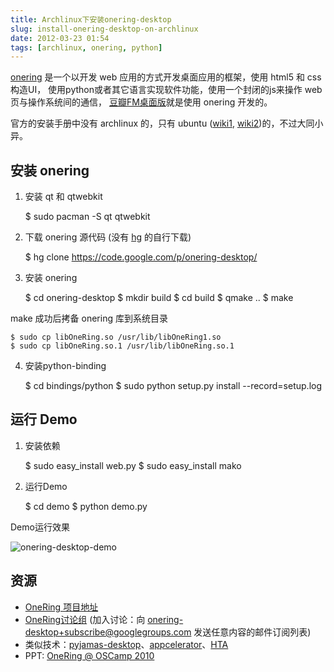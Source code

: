 ```yaml
---
title: Archlinux下安装onering-desktop
slug: install-onering-desktop-on-archlinux
date: 2012-03-23 01:54
tags: [archlinux, onering, python]
---
```


[onering] 是一个以开发 web 应用的方式开发桌面应用的框架，使用 html5 和 css 构造UI，
使用python或者其它语言实现软件功能，使用一个封闭的js来操作 web 页与操作系统间的通信，
[豆瓣FM桌面版][fm]就是使用 onering 开发的。

官方的安装手册中没有 archlinux 的，只有 ubuntu ([wiki1][1], [wiki2][2]</a>)的，不过大同小异。

安装 onering
----------------

1) 安装 qt 和 qtwebkit

    $ sudo pacman -S qt qtwebkit

2) 下载 onering 源代码 (没有 [hg] 的自行下载)

    $ hg clone https://code.google.com/p/onering-desktop/

3) 安装 onering

    $ cd onering-desktop
    $ mkdir build
    $ cd build
    $ qmake ..
    $ make

make 成功后拷备 onering 库到系统目录

    $ sudo cp libOneRing.so /usr/lib/libOneRing1.so
    $ sudo cp libOneRing.so.1 /usr/lib/libOneRing.so.1

4) 安装python-binding

    $ cd bindings/python
    $ sudo python setup.py install --record=setup.log

运行 Demo
------------

1) 安装依赖

    $ sudo easy_install web.py
    $ sudo easy_install mako

2) 运行Demo

    $ cd demo
    $ python demo.py

Demo运行效果

![onering-desktop-demo](http://pic.yupoo.com/greatghoul_v/BPPxO6It/GRJwZ.png)

资源
---------

 - [OneRing 项目地址][onering]
 - [OneRing讨论组][3] (加入讨论：向 [onering-desktop+subscribe@googlegroups.com][4] 发送任意内容的邮件订阅列表)
 - 类似技术：[pyjamas-desktop][pyjs]、[appcelerator][5]、[HTA][hta]
 - PPT: [OneRing @ OSCamp 2010][6]

[1]: http://code.google.com/p/onering-desktop/wiki/InstallationOnUbuntu
[2]: http://code.google.com/p/onering-desktop/wiki/RunDemo
[3]: https://groups.google.com/forum/?fromgroups#!forum/onering-desktop
[4]: mailto:onering-desktop+subscribe@googlegroups.com?subject=申请加入&amp;body=申请加入
[5]: http://www.appcelerator.com/
[6]: http://www.slideshare.net/hongqn/onering-oscamp-2010
[fm]: http://douban.fm/app#desktop
[hg]: http://mercurial.selenic.com/
[hta]: http://msdn.microsoft.com/en-us/library/ms536496(v=vs.85).aspx
[onering]: http://code.google.com/p/onering-desktop
[pyjs]: http://pyjs.org/
